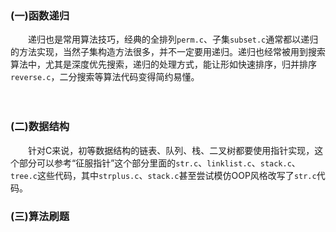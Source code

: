 ### (一)函数递归

　　递归也是常用算法技巧，经典的全排列`perm.c`、子集`subset.c`通常都以递归的方法实现，当然子集构造方法很多，并不一定要用递归。递归也经常被用到搜索算法中，尤其是深度优先搜索，递归的处理方式，能让形如快速排序，归并排序`reverse.c`，二分搜索等算法代码变得简约易懂。

　

### (二)数据结构

　　针对C来说，初等数据结构的链表、队列、栈、二叉树都要使用指针实现，这个部分可以参考“征服指针”这个部分里面的`str.c`、`linklist.c`、`stack.c`、`tree.c`这些代码，其中`strplus.c`、`stack.c`甚至尝试模仿OOP风格改写了`str.c`代码。



### (三)算法刷题

